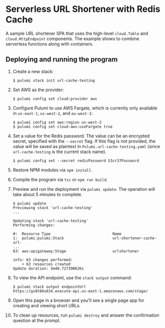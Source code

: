 # Serverless URL Shortener with Redis Cache

A sample URL shortener SPA that uses the high-level `cloud.Table` and `cloud.HttpEndpoint` components. The example shows to combine serverless functions along with containers.

## Deploying and running the program

1. Create a new stack:

    ```
    $ pulumi stack init url-cache-testing
    ```

1.  Set AWS as the provider:

    ```
    $ pulumi config set cloud:provider aws
    ```

1.  Configure Pulumi to use AWS Fargate, which is currently only available in `us-east-1`, `us-west-2`, and `eu-west-1`:

    ```
    $ pulumi config set aws:region us-west-2
    $ pulumi config set cloud-aws:useFargate true
    ```    

1. Set a value for the Redis password. The value can be an encrypted secret, specified with the `--secret` flag. If this flag is not provided, the value will be saved as plaintext in `Pulumi.url-cache-testing.yaml` (since `url-cache-testing` is the current stack name).

    ```
    $ pulumi config set --secret redisPassword S3cr37Password
    ```

1. Restore NPM modules via `npm install`.

1. Compile the program via `tsc` or `npm run build`.

1. Preview and run the deployment via `pulumi update`. The operation will take about 5 minutes to complete.

    ```
    $ pulumi update
    Previewing stack 'url-cache-testing'
    ...

    Updating stack 'url-cache-testing'
    Performing changes:

    #:  Resource Type                            Name                    
    1:  pulumi:pulumi:Stack                      url-shortener-cache-url-
    ...
    63: aws:apigateway:Stage                     urlshortener            
    
    info: 63 changes performed:
        + 63 resources created
    Update duration: 5m48.727390626s
    ```

1. To view the API endpoint, use the `stack output` command:

    ```
    $ pulumi stack output endpointUrl
    https://gs8t66u634.execute-api.us-east-1.amazonaws.com/stage/
    ```

1. Open this page in a browser and you'll see a single page app for creating and viewing short URLs.

1.  To clean up resources, run `pulumi destroy` and answer the confirmation question at the prompt.
